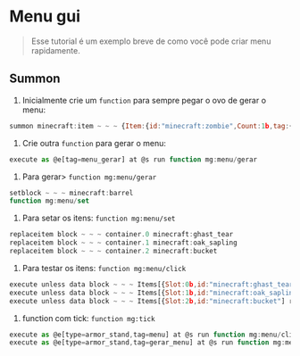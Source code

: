 # Menu gui
> Esse tutorial é um exemplo breve de como você pode criar menu rapidamente.

## Summon
   1. Inicialmente crie um `function` para sempre pegar o ovo de gerar o menu:
   ```js
   summon minecraft:item ~ ~ ~ {Item:{id:"minecraft:zombie",Count:1b,tag:{EntityTag:{id:"minecraft:armor_stand",Marker:0b,Invisible:1b,PersistenceRequired:1b,Tags:["menu","menu_gerar"]}}}}
   ```
   1. Crie outra `function` para gerar o menu:
   ```js
   execute as @e[tag=menu_gerar] at @s run function mg:menu/gerar
   ```
   1. Para gerar> `function mg:menu/gerar`
   ```js
   setblock ~ ~ ~ minecraft:barrel
   function mg:menu/set
   ```
   1. Para setar os itens: `function mg:menu/set`
   ```js
   replaceitem block ~ ~ ~ container.0 minecraft:ghast_tear
   replaceitem block ~ ~ ~ container.1 minecraft:oak_sapling
   replaceitem block ~ ~ ~ container.2 minecraft:bucket
   ```
   1. Para testar os itens: `function mg:menu/click`
   ```js
   execute unless data block ~ ~ ~ Items[{Slot:0b,id:"minecraft:ghast_tear"] run say hello world!
   execute unless data block ~ ~ ~ Items[{Slot:1b,id:"minecraft:oak_sapling"] run replaceitem block ~ ~ ~ container.1 minecraft:oak_sapling
   execute unless data block ~ ~ ~ Items[{Slot:2b,id:"minecraft:bucket"] run function mg:menu/exemplo
   ```
   1. function com tick: `function mg:tick`
   ```js
   execute as @e[type=armor_stand,tag=menu] at @s run function mg:menu/click
   execute as @e[type=armor_stand,tag=gerar_menu] at @s run function mg:menu/gerar
   ```